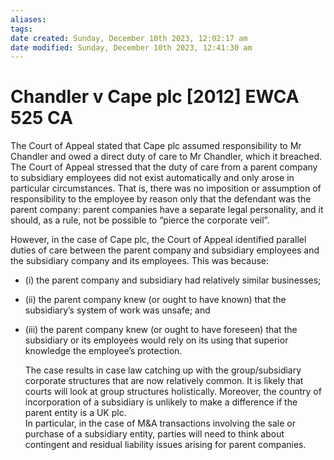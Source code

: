 ```yaml
---
aliases: 
tags: 
date created: Sunday, December 10th 2023, 12:02:17 am
date modified: Sunday, December 10th 2023, 12:41:30 am
---
```


# Chandler v Cape plc [2012] EWCA 525 CA

  The Court of Appeal stated that Cape plc assumed responsibility to Mr Chandler and owed a direct duty of care to Mr Chandler, which it breached. The Court of Appeal stressed that the duty of care from a parent company to subsidiary employees did not exist automatically and only arose in particular circumstances. That is, there was no imposition or assumption of responsibility to the employee by reason only that the defendant was the parent company: parent companies have a separate legal personality, and it should, as a rule, not be possible to “pierce the corporate veil”.

  

  However, in the case of Cape plc, the Court of Appeal identified parallel duties of care between the parent company and subsidiary employees and the subsidiary company and its employees. This was because:

- (i) the parent company and subsidiary had relatively similar businesses;
- (ii) the parent company knew (or ought to have known) that the subsidiary’s system of work was unsafe; and
- (iii) the parent company knew (or ought to have foreseen) that the subsidiary or its employees would rely on its using that superior knowledge the employee’s protection.

  The case results in case law catching up with the group/subsidiary corporate structures that are now relatively common. It is likely that courts will look at group structures holistically. Moreover, the country of incorporation of a subsidiary is unlikely to make a difference if the parent entity is a UK plc.  
  In particular, in the case of M&A transactions involving the sale or purchase of a subsidiary entity, parties will need to think about contingent and residual liability issues arising for parent companies.

